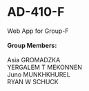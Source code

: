 # AD-410-F
Web App for Group-F
<br>
<br>
<strong>Group Members:</strong>
<br>
<br>
Asia GROMADZKA<br>
YERGALEM T MEKONNEN<br>
Juno MUNKHKHUREL<br>
RYAN W SCHUCK<br>

